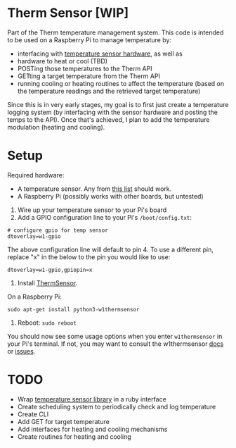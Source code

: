 Therm Sensor [WIP]
===========

Part of the Therm temperature management system. This code is intended to be used on a Raspberry Pi to manage temperature by:

* interfacing with [temperature sensor hardware](https://www.adafruit.com/product/642), as well as
* hardware to heat or cool (TBD)
* POSTing those temperatures to the Therm API
* GETting a target temperature from the Therm API
* running cooling or heating routines to affect the temperature (based on the temperature readings and the retrieved target temperature)

Since this is in very early stages, my goal is to first just create a temperature logging system (by interfacing with the sensor hardware and posting the temps to the API). Once that's achieved, I plan to add the temperature modulation (heating and cooling).

Setup
=====
Required hardware:
* A temperature sensor. Any from [this list](https://github.com/timofurrer/w1thermsensor#supported-devices) should work.
* A Raspberry Pi (possibly works with other boards, but untested)

1. Wire up your temperature sensor to your Pi's board
1. Add a GPIO configuration line to your Pi's `/boot/config.txt`:

```
# configure gpio for temp sensor
dtoverlay=w1-gpio
```

The above configuration line will default to pin 4. To use a different pin, replace "x" in the below to the pin you would like to use:

```
dtoverlay=w1-gpio,gpiopin=x
```

1. Install [ThermSensor](https://github.com/timofurrer/w1thermsensor).

On a Raspberry Pi:
```
sudo apt-get install python3-w1thermsensor
```

1. Reboot: `sudo reboot`

You should now see some usage options when you enter `w1thermsensor` in your Pi's terminal. If not, you may want to consult the w1thermsensor [docs](https://github.com/timofurrer/w1thermsensor) or [issues](https://github.com/timofurrer/w1thermsensor/issues).



TODO
======
* Wrap [temperature sensor library](https://github.com/timofurrer/w1thermsensor) in a ruby interface
* Create scheduling system to periodically check and log temperature
* Create CLI
* Add GET for target temperature
* Add interfaces for heating and cooling mechanisms
* Create routines for heating and cooling
